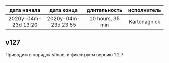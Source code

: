 
| дата начала         |   дата конца        |  длительность    | исполнитель  |
|:-------------------:|:-------------------:|:----------------:|:------------:|
| 2020y-04m-23d 13:20 | 2020y-04m-23d 23:55 | 10 hours, 35 min | Kartonagnick |

v127
---
Приводим в порядок sfinae, и фиксируем версию 1.2.7
